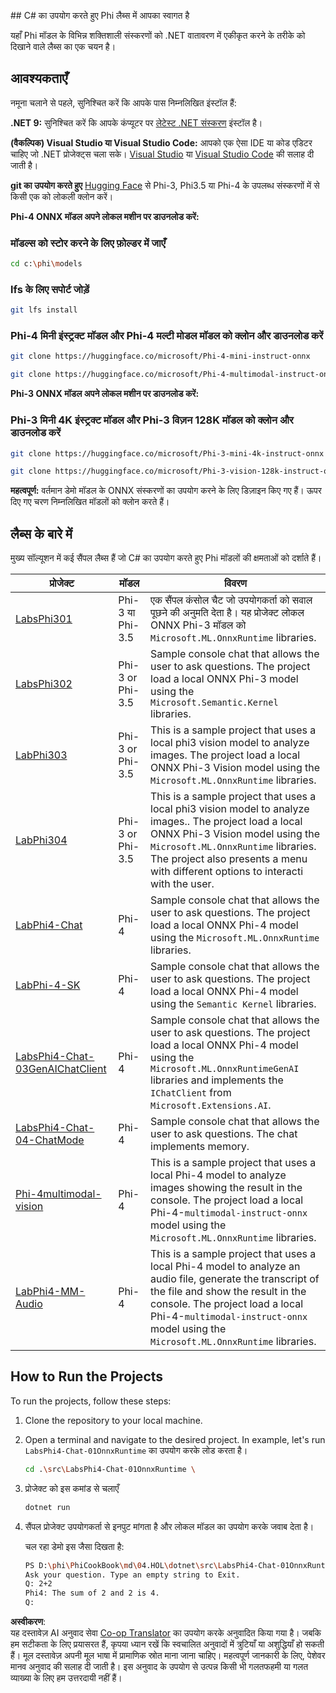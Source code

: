 <!--
CO_OP_TRANSLATOR_METADATA:
{
  "original_hash": "903c509a6d0d1ecce00b849d7f753bdd",
  "translation_date": "2025-05-08T05:02:15+00:00",
  "source_file": "md/04.HOL/dotnet/readme.md",
  "language_code": "hi"
}
-->
﻿## C# का उपयोग करते हुए Phi लैब्स में आपका स्वागत है

यहाँ Phi मॉडल के विभिन्न शक्तिशाली संस्करणों को .NET वातावरण में एकीकृत करने के तरीके को दिखाने वाले लैब्स का एक चयन है।

## आवश्यकताएँ

नमूना चलाने से पहले, सुनिश्चित करें कि आपके पास निम्नलिखित इंस्टॉल हैं:

**.NET 9:** सुनिश्चित करें कि आपके कंप्यूटर पर [लेटेस्ट .NET संस्करण](https://dotnet.microsoft.com/download/dotnet?WT.mc_id=aiml-137032-kinfeylo) इंस्टॉल है।

**(वैकल्पिक) Visual Studio या Visual Studio Code:** आपको एक ऐसा IDE या कोड एडिटर चाहिए जो .NET प्रोजेक्ट्स चला सके। [Visual Studio](https://visualstudio.microsoft.com?WT.mc_id=aiml-137032-kinfeylo) या [Visual Studio Code](https://code.visualstudio.com?WT.mc_id=aiml-137032-kinfeylo) की सलाह दी जाती है।

**git का उपयोग करते हुए** [Hugging Face](https://huggingface.co/collections/lokinfey/phi-4-family-679c6f234061a1ab60f5547c) से Phi-3, Phi3.5 या Phi-4 के उपलब्ध संस्करणों में से किसी एक को लोकली क्लोन करें।

**Phi-4 ONNX मॉडल अपने लोकल मशीन पर डाउनलोड करें:**

### मॉडल्स को स्टोर करने के लिए फ़ोल्डर में जाएँ

```bash
cd c:\phi\models
```

### lfs के लिए सपोर्ट जोड़ें

```bash
git lfs install 
```

### Phi-4 मिनी इंस्ट्रक्ट मॉडल और Phi-4 मल्टी मोडल मॉडल को क्लोन और डाउनलोड करें

```bash
git clone https://huggingface.co/microsoft/Phi-4-mini-instruct-onnx

git clone https://huggingface.co/microsoft/Phi-4-multimodal-instruct-onnx
```

**Phi-3 ONNX मॉडल अपने लोकल मशीन पर डाउनलोड करें:**

### Phi-3 मिनी 4K इंस्ट्रक्ट मॉडल और Phi-3 विज़न 128K मॉडल को क्लोन और डाउनलोड करें

```bash
git clone https://huggingface.co/microsoft/Phi-3-mini-4k-instruct-onnx

git clone https://huggingface.co/microsoft/Phi-3-vision-128k-instruct-onnx-cpu
```

**महत्वपूर्ण:** वर्तमान डेमो मॉडल के ONNX संस्करणों का उपयोग करने के लिए डिज़ाइन किए गए हैं। ऊपर दिए गए चरण निम्नलिखित मॉडलों को क्लोन करते हैं।

## लैब्स के बारे में

मुख्य सॉल्यूशन में कई सैंपल लैब्स हैं जो C# का उपयोग करते हुए Phi मॉडलों की क्षमताओं को दर्शाते हैं।

| प्रोजेक्ट | मॉडल | विवरण |
| ------------ | -----------| ----------- |
| [LabsPhi301](../../../../../md/04.HOL/dotnet/src/LabsPhi301) | Phi-3 या Phi-3.5 | एक सैंपल कंसोल चैट जो उपयोगकर्ता को सवाल पूछने की अनुमति देता है। यह प्रोजेक्ट लोकल ONNX Phi-3 मॉडल को `Microsoft.ML.OnnxRuntime` libraries. |
| [LabsPhi302](../../../../../md/04.HOL/dotnet/src/LabsPhi302) | Phi-3 or Phi-3.5 | Sample console chat that allows the user to ask questions. The project load a local ONNX Phi-3 model using the `Microsoft.Semantic.Kernel` libraries. |
| [LabPhi303](../../../../../md/04.HOL/dotnet/src/LabsPhi303) | Phi-3 or Phi-3.5 | This is a sample project that uses a local phi3 vision model to analyze images. The project load a local ONNX Phi-3 Vision model using the `Microsoft.ML.OnnxRuntime` libraries. |
| [LabPhi304](../../../../../md/04.HOL/dotnet/src/LabsPhi304) | Phi-3 or Phi-3.5 | This is a sample project that uses a local phi3 vision model to analyze images.. The project load a local ONNX Phi-3 Vision model using the `Microsoft.ML.OnnxRuntime` libraries. The project also presents a menu with different options to interacti with the user. | 
| [LabPhi4-Chat](../../../../../md/04.HOL/dotnet/src/LabsPhi4-Chat-01OnnxRuntime) | Phi-4 | Sample console chat that allows the user to ask questions. The project load a local ONNX Phi-4 model using the `Microsoft.ML.OnnxRuntime` libraries. |
| [LabPhi-4-SK](../../../../../md/04.HOL/dotnet/src/LabsPhi4-Chat-02SK) | Phi-4 | Sample console chat that allows the user to ask questions. The project load a local ONNX Phi-4 model using the `Semantic Kernel` libraries. |
| [LabsPhi4-Chat-03GenAIChatClient](../../../../../md/04.HOL/dotnet/src/LabsPhi4-Chat-03GenAIChatClient) | Phi-4 | Sample console chat that allows the user to ask questions. The project load a local ONNX Phi-4 model using the `Microsoft.ML.OnnxRuntimeGenAI` libraries and implements the `IChatClient` from `Microsoft.Extensions.AI`. |
| [LabsPhi4-Chat-04-ChatMode](../../../../../md/04.HOL/dotnet/src/LabsPhi4-Chat-04-ChatMode) | Phi-4 | Sample console chat that allows the user to ask questions. The chat implements memory. |
| [Phi-4multimodal-vision](../../../../../md/04.HOL/dotnet/src/LabsPhi4-MultiModal-01Images) | Phi-4 | This is a sample project that uses a local Phi-4 model to analyze images showing the result in the console. The project load a local Phi-4-`multimodal-instruct-onnx` model using the `Microsoft.ML.OnnxRuntime` libraries. |
| [LabPhi4-MM-Audio](../../../../../md/04.HOL/dotnet/src/LabsPhi4-MultiModal-02Audio) | Phi-4 |This is a sample project that uses a local Phi-4 model to analyze an audio file, generate the transcript of the file and show the result in the console. The project load a local Phi-4-`multimodal-instruct-onnx` model using the `Microsoft.ML.OnnxRuntime` libraries. |

## How to Run the Projects

To run the projects, follow these steps:

1. Clone the repository to your local machine.

1. Open a terminal and navigate to the desired project. In example, let's run `LabsPhi4-Chat-01OnnxRuntime` का उपयोग करके लोड करता है।

    ```bash
    cd .\src\LabsPhi4-Chat-01OnnxRuntime \
    ```

1. प्रोजेक्ट को इस कमांड से चलाएँ

    ```bash
    dotnet run
    ```

1. सैंपल प्रोजेक्ट उपयोगकर्ता से इनपुट मांगता है और लोकल मॉडल का उपयोग करके जवाब देता है।

   चल रहा डेमो इस जैसा दिखता है:

   ```bash
   PS D:\phi\PhiCookBook\md\04.HOL\dotnet\src\LabsPhi4-Chat-01OnnxRuntime> dotnet run
   Ask your question. Type an empty string to Exit.
   Q: 2+2
   Phi4: The sum of 2 and 2 is 4.
   Q:
   ```

**अस्वीकरण**:  
यह दस्तावेज़ AI अनुवाद सेवा [Co-op Translator](https://github.com/Azure/co-op-translator) का उपयोग करके अनुवादित किया गया है। जबकि हम सटीकता के लिए प्रयासरत हैं, कृपया ध्यान रखें कि स्वचालित अनुवादों में त्रुटियाँ या अशुद्धियाँ हो सकती हैं। मूल दस्तावेज़ अपनी मूल भाषा में प्रामाणिक स्रोत माना जाना चाहिए। महत्वपूर्ण जानकारी के लिए, पेशेवर मानव अनुवाद की सलाह दी जाती है। इस अनुवाद के उपयोग से उत्पन्न किसी भी गलतफहमी या गलत व्याख्या के लिए हम उत्तरदायी नहीं हैं।